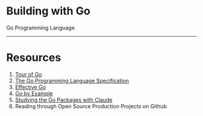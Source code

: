 # Building with Go
Go Programming Language

---

# Resources

1. [Tour of Go](https://go.dev/tour/welcome/2)
2. [The Go Programming Language Specification](https://go.dev/ref/spec)
3. [Effective Go](https://go.dev/doc/effective_go#introduction)
4. [Go by Example](https://gobyexample.com/)
5. [Studying the Go Packages with Claude](https://github.com/golang/go)
6. Reading through Open Source Production Projects on Github

